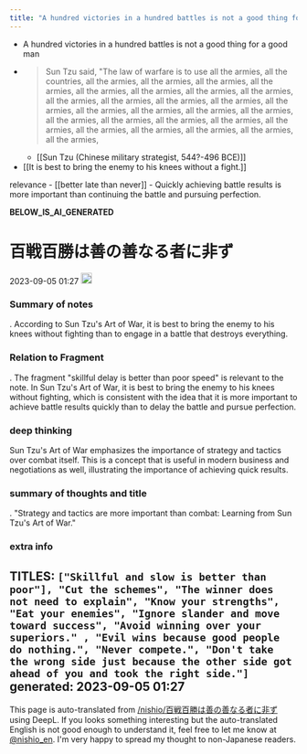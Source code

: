 ```yaml
---
title: "A hundred victories in a hundred battles is not a good thing for a good man"
---
```


- A hundred victories in a hundred battles is not a good thing for a good man
- > Sun Tzu said, "The law of warfare is to use all the armies, all the countries, all the armies, all the armies, all the armies, all the armies, all the armies, all the armies, all the armies, all the armies, all the armies, all the armies, all the armies, all the armies, all the armies, all the armies, all the armies, all the armies, all the armies, all the armies, all the armies, all the armies, all the armies, all the armies, all the armies, all the armies, all the armies, all the armies, all the armies,
    - [[Sun Tzu (Chinese military strategist, 544?-496 BCE)]]
- [[It is best to bring the enemy to his knees without a fight.]]

relevance
    - [[better late than never]]
    - Quickly achieving battle results is more important than continuing the battle and pursuing perfection.

__BELOW_IS_AI_GENERATED__
# 百戦百勝は善の善なる者に非ず
 2023-09-05 01:27 <img src='https://scrapbox.io/api/pages/nishio-en/omni/icon' alt='omni.icon' height="19.5"/>
### Summary of notes
.
According to Sun Tzu's Art of War, it is best to bring the enemy to his knees without fighting than to engage in a battle that destroys everything.

### Relation to Fragment
.
The fragment "skillful delay is better than poor speed" is relevant to the note. In Sun Tzu's Art of War, it is best to bring the enemy to his knees without fighting, which is consistent with the idea that it is more important to achieve battle results quickly than to delay the battle and pursue perfection.

### deep thinking
Sun Tzu's Art of War emphasizes the importance of strategy and tactics over combat itself. This is a concept that is useful in modern business and negotiations as well, illustrating the importance of achieving quick results.

### summary of thoughts and title
.
"Strategy and tactics are more important than combat: Learning from Sun Tzu's Art of War."

### extra info
TITLES: `["Skillful and slow is better than poor"], "Cut the schemes", "The winner does not need to explain", "Know your strengths", "Eat your enemies", "Ignore slander and move toward success", "Avoid winning over your superiors." , "Evil wins because good people do nothing.", "Never compete.", "Don't take the wrong side just because the other side got ahead of you and took the right side."]`
generated: 2023-09-05 01:27
---
This page is auto-translated from [/nishio/百戦百勝は善の善なる者に非ず](https://scrapbox.io/nishio/百戦百勝は善の善なる者に非ず) using DeepL. If you looks something interesting but the auto-translated English is not good enough to understand it, feel free to let me know at [@nishio_en](https://twitter.com/nishio_en). I'm very happy to spread my thought to non-Japanese readers.